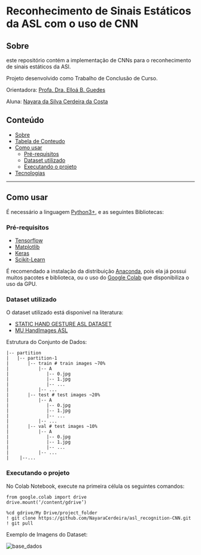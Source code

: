 # Reconhecimento de Sinais Estáticos da ASL com o uso de CNN

## Sobre
 este repositório contém a implementação de CNNs para o reconhecimento de sinais estáticos da ASl.

Projeto desenvolvido como Trabalho de Conclusão de Curso.

Orientadora: [Profa. Dra. Elloá B. Guedes](https://github.com/elloa)

Aluna: [Nayara da Silva Cerdeira da Costa](https://github.com/nayaracerdeira)

## Conteúdo
<!--ts-->
   * [Sobre](#sobre)
   * [Tabela de Conteudo](#tabela-de-conteúdos)
   * [Como usar](#como-usar)
      * [Pré-requisitos](#pré-requisitos)
      * [Dataset utilizado](#dataset-utilizado)
      * [Executando o projeto](#executando-o-projeto)
   * [Tecnologias](#computer-tecnologias)

  
<!--te-->

---

## Como usar
É necessário a linguagem [Python3+](https://www.python.org/), e as seguintes Bibliotecas:

### Pré-requisitos

* [Tensorflow](https://www.tensorflow.org/)
* [Matplotlib](https://matplotlib.org/)
* [Keras](https://keras.io/)
* [Scikit-Learn](https://scikit-learn.org/stable/)

É recomendado a instalação da distribuição [Anaconda](https://www.anaconda.com/products/individual), pois ela já possui muitos pacotes e biblioteca, ou o uso do [Google Colab](https://colab.research.google.com/) que disponibiliza o uso da GPU.

### Dataset utilizado

O dataset utilizado está disponivel na literatura:
* [STATIC HAND GESTURE ASL DATASET](https://ieee-dataport.org/open-access/static-hand-gesture-asl-dataset)
* [MU HandImages ASL](https://www.massey.ac.nz/~albarcza/gesture_dataset2012.html)

Estrutura do Conjunto de Dados:
```
|-- partition
|   |-- partition-1
|       |-- train # train images ~70%
|           |-- A
|              |-- 0.jpg
|              |-- 1.jpg
|              |-- ...
|           |-- ...
|       |-- test # test images ~20%
|           |-- A
|              |-- 0.jpg
|              |-- 1.jpg
|              |-- ...
|           |-- ...
|       |-- val # test images ~10%
|           |-- A
|              |-- 0.jpg
|              |-- 1.jpg
|              |-- ...
|           |-- ...
|    |--...
```
### Executando o projeto

No Colab Notebook, execute na primeira célula os seguintes comandos:
```
from google.colab import drive
drive.mount(‘/content/gdrive’)
```
```
%cd gdrive/My Drive/project_folder
! git clone https://github.com/NayaraCerdeira/asl_recognition-CNN.git
! git pull

```

Exemplo de Imagens do Dataset:

![base_dados](https://drive.google.com/file/d/12V17Rlhc0e8dgUIn2Hs3xgxwjSJzSxiU/view?usp=sharing)





